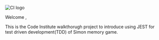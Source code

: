 ![CI logo](https://codeinstitute.s3.amazonaws.com/fullstack/ci_logo_small.png)

Welcome ,

This is the Code Institute walkthorugh project to introduce using JEST for test driven development(TDD) of Simon memory game. 